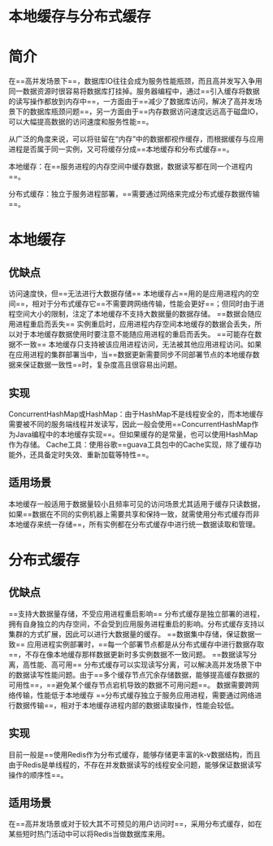 # 本地缓存与分布式缓存

# 简介

在==高并发场景下==，数据库IO往往会成为服务性能瓶颈，而且高并发写入争用同一数据资源时很容易将数据库打挂掉。服务器编程中，通过==引入缓存将数据的读写操作都放到内存中==，一方面由于==减少了数据库访问，解决了高并发场景下的数据库瓶颈问题==，另一方面由于==内存数据访问速度远远高于磁盘IO，可以大幅提高数据的访问速度和服务性能==。

从广泛的角度来说，可以将驻留在“内存”中的数据都视作缓存，而根据缓存与应用进程是否属于同一实例，又可将缓存分成==本地缓存和分布式缓存==。

本地缓存：在==服务进程的内存空间中缓存数据，数据读写都在同一个进程内==。

分布式缓存：独立于服务进程部署，==需要通过网络来完成分布式缓存数据传输==。

# 本地缓存

## 优缺点

访问速度快，但==无法进行大数据存储== 本地缓存占==用的是应用进程内的空间==，相对于分布式缓存它==不需要跨网络传输，性能会更好==；但同时由于进程空间大小的限制，注定了本地缓存不支持大数据量的数据存储。 ==数据会随应用进程重启而丢失== 实例重启时，应用进程内存空间本地缓存的数据会丢失，所以对于本地缓存数据使用时要注意不能随应用进程的重启而丢失。 ==可能存在数据不一致== 本地缓存只支持被该应用进程访问，无法被其他应用进程访问。如果在应用进程的集群部署当中，当==数据更新需要同步不同部署节点的本地缓存数据来保证数据一致性==时，复杂度高且很容易出问题。

## 实现

ConcurrentHashMap或HashMap：由于HashMap不是线程安全的，而本地缓存需要被不同的服务端线程并发读写，因此一般会使用==ConcurrentHashMap作为Java编程中的本地缓存实现==。但如果缓存的是常量，也可以使用HashMap作为存储。 Cache工具：使用谷歌==guava工具包中的Cache实现，除了缓存功能外，还具备定时失效、重新加载等特性==。

## 适用场景

本地缓存一般适用于数据量较小且频率可见的访问场景尤其适用于缓存只读数据，如果==数据在不同的实例机器上需要共享和保持一致，就需使用分布式缓存而非本地缓存来统一存储==，所有实例都在分布式缓存中进行统一数据读取和管理。

# 分布式缓存

## 优缺点

==支持大数据量存储，不受应用进程重启影响== 分布式缓存是独立部署的进程，拥有自身独立的内存空间，不会受到应用服务进程重启的影响。分布式缓存支持以集群的方式扩展，因此可以进行大数据量的缓存。 ==数据集中存储，保证数据一致== 应用进程实例部署时，==每一个部署节点都是从分布式缓存中进行数据存取==，不存在像本地缓存那样数据更新时多实例数据不一致问题。 ==数据读写分离，高性能、高可用== 分布式缓存可以实现读写分离，可以解决高并发场景下中的数据读写性能问题。由于==多个缓存节点冗余存储数据，能够提高缓存数据的可用性==，==避免某个缓存节点宕机导致的数据不可用问题==。 数据需要跨网络传输，性能低于本地缓存 ==分布式缓存独立于服务应用进程，需要通过网络进行数据传输==，相对于本地缓存进程内部的数据读取操作，性能会较低。

## 实现

目前一般是==使用Redis作为分布式缓存，能够存储更丰富的k-v数据结构，而且由于Redis是单线程的，不存在并发数据读写的线程安全问题，能够保证数据读写操作的顺序性==。

## 适用场景

在==高并发场景或对于较大其不可预见的用户访问时==，采用分布式缓存，如在某些短时热门活动中可以将Redis当做数据库来用。